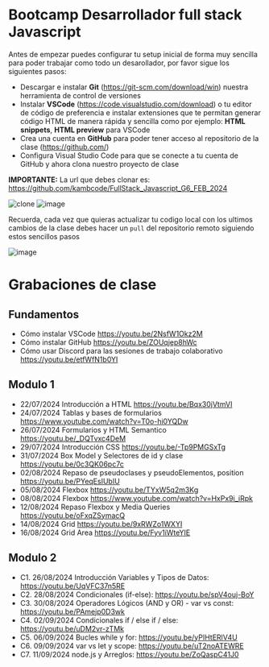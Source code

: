 # Bootcamp Desarrollador full stack Javascript

Antes de empezar puedes configurar tu setup inicial de forma muy sencilla para poder trabajar como todo un desarollador, por favor sigue los siguientes pasos:

- Descargar e instalar **Git** (https://git-scm.com/download/win) nuestra herramienta de control de versiones
- Instalar **VSCode** (https://code.visualstudio.com/download) o tu editor de código de preferencia e instalar extensiones que te permitan generar código HTML de manera rápida y sencilla como por ejemplo: **HTML snippets**, **HTML preview** para VSCode
- Crea una cuenta en **GitHub** para poder tener acceso al repositorio de la clase (https://github.com/)
- Configura Visual Studio Code para que se conecte a tu cuenta de GitHub y ahora clona nuestro proyecto de clase

**IMPORTANTE:** La url que debes clonar es: https://github.com/kambcode/FullStack_Javascript_G6_FEB_2024

![clone](https://github.com/kambcode/FullStack_Javascript_G3_2023_09_04/assets/137812574/b49be206-5c67-40e8-a567-bdd957c549eb)
![image](https://github.com/KamiloMontoya/kambcode_g1/assets/11945476/ca0ce2ad-72ec-431d-b3e1-55b84c64ec13)

Recuerda, cada vez que quieras actualizar tu codigo local con los ultimos cambios de la clase debes hacer un `pull` del repositorio remoto siguiendo estos sencillos pasos

![image](https://github.com/KamiloMontoya/kambcode_g1/assets/11945476/8d8f7da6-aa4c-4d67-9dec-59cd360bda0f)

# Grabaciones de clase
## Fundamentos
- Cómo instalar VSCode https://youtu.be/2NsfW1Okz2M
- Cómo instalar GitHub https://youtu.be/ZOUqjep8hWc
- Cómo usar Discord para las sesiones de trabajo colaborativo https://youtu.be/etfWfN1b0YI

## Modulo 1
- 22/07/2024 Introducción a HTML https://youtu.be/Bqx30jVtmVI
- 24/07/2024 Tablas y bases de formularios https://www.youtube.com/watch?v=T0o-hi0YQDw
- 26/07/2024 Formularios y HTML Semantico https://youtu.be/_DQTvxc4DeM
- 29/07/2024 Introducción CSS https://youtu.be/-Tp9PMGSxTg
- 31/07/2024 Box Model y Selectores de id y clase https://youtu.be/0c3QK06pc7c
- 02/08/2024 Repaso de pseudoclases y pseudoElementos, position https://youtu.be/PYeqEsIUbIU
- 05/08/2024 Flexbox https://youtu.be/TYxW5q2m3Kg
- 08/08/2024 Flexbox https://www.youtube.com/watch?v=HxPx9i_iRpk 
- 12/08/2024 Repaso Flexbox y Media Queries https://youtu.be/oFxqZSymacQ 
- 14/08/2024 Grid https://youtu.be/9xRWZo1WXYI
- 16/08/2024 Grid Area https://youtu.be/Fyv1iWteYIE

## Modulo 2
- C1. 26/08/2024 Introducción Variables y Tipos de Datos: https://youtu.be/UqVFC37n5RE
- C2. 28/08/2024 Condicionales (if-else): https://youtu.be/spV4ouj-BoY
- C3. 30/08/2024 Operadores Lógicos (AND y OR) - var vs const: https://youtu.be/PAmejp0D3wk
- C4. 02/09/2024 Condicionales if / else if / else: https://youtu.be/uDM2vr-zTMk
- C5. 06/09/2024 Bucles while y for: https://youtu.be/yPIHtERlV4U
- C6. 09/09/2024 var vs let y scope: https://youtu.be/uT2noATEWRE
- C7. 11/09/2024 node.js y Arreglos: https://youtu.be/ZoQaspC41J0